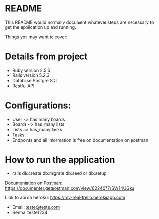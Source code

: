 # README

This README would normally document whatever steps are necessary to get the
application up and running.

Things you may want to cover:

# Details from project
* Ruby version 2.5.5
* Rails version 5.2.3
* Database Postgre SQL
* Restful API 

# Configurations:
- User ~> has many boards
- Boards ~> has_many lists
- Lists ~> has_many tasks
- Tasks
- Endpoints and all information is free on documentation on postman

# How to run the application
- rails db:create db:migrate db:seed or db:setup

Documentation on Postman: https://documenter.getpostman.com/view/6224077/SW14UGku

Link to api on heroku: https://my-real-trello.herokuapp.com
- Email: teste@teste.com
- Senha: teste1234
